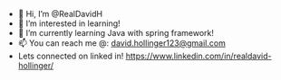 - 👋 Hi, I’m @RealDavidH
- 👀 I’m interested in learning!
- 🌱 I’m currently learning Java with spring framework!
- 📫 You can reach me @: david.hollinger123@gmail.com
- Lets connected on linked in! https://www.linkedin.com/in/realdavid-hollinger/

<!---
RealDavidH/RealDavidH is a ✨ special ✨ repository because its `README.md` (this file) appears on your GitHub profile.
You can click the Preview link to take a look at your changes.
--->
